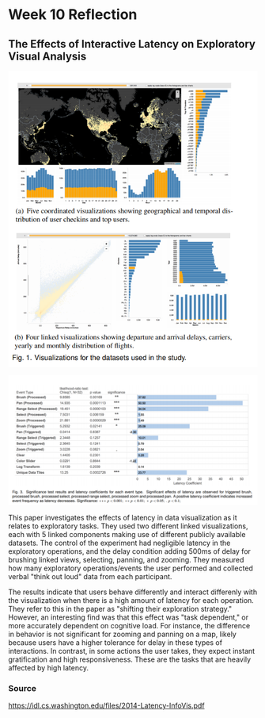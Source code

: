 # Week 10 Reflection

## The Effects of Interactive Latency on Exploratory Visual Analysis

![Latency](img/Latency.png)

![Latencysig](img/Latencysig.png)

This paper investigates the effects of latency in data visualization as it relates to exploratory tasks. They used two different linked visualizations, each with 5 linked components making use of different publicly available datasets. The control of the experiment had negligible latency in the exploratory operations, and the delay condition adding 500ms of delay for brushing linked views, selecting, panning, and zooming. They measured how many exploratory operations/events the user performed and collected verbal "think out loud" data from each participant.

The results indicate that users behave differently and interact differenly with the visualization when there is a high amount of latency for each operation. They refer to this in the paper as "shifting their exploration strategy." However, an interesting find was that this effect was "task dependent," or more accurately dependent on cognitive load. For instance, the difference in behavior is not significant for zooming and panning on a map, likely because users have a higher tolerance for delay in these types of interactions. In contrast, in some actions the user takes, they expect instant gratification and high responsiveness. These are the tasks that are heavily affected by high latency.

### Source

https://idl.cs.washington.edu/files/2014-Latency-InfoVis.pdf
